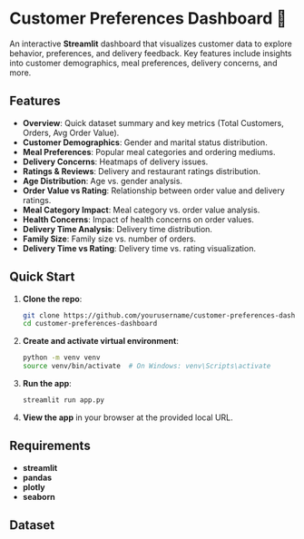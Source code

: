 
# Customer Preferences Dashboard 🍔

An interactive **Streamlit** dashboard that visualizes customer data to explore behavior, preferences, and delivery feedback. Key features include insights into customer demographics, meal preferences, delivery concerns, and more.

## Features

- **Overview**: Quick dataset summary and key metrics (Total Customers, Orders, Avg Order Value).
- **Customer Demographics**: Gender and marital status distribution.
- **Meal Preferences**: Popular meal categories and ordering mediums.
- **Delivery Concerns**: Heatmaps of delivery issues.
- **Ratings & Reviews**: Delivery and restaurant ratings distribution.
- **Age Distribution**: Age vs. gender analysis.
- **Order Value vs Rating**: Relationship between order value and delivery ratings.
- **Meal Category Impact**: Meal category vs. order value analysis.
- **Health Concerns**: Impact of health concerns on order values.
- **Delivery Time Analysis**: Delivery time distribution.
- **Family Size**: Family size vs. number of orders.
- **Delivery Time vs Rating**: Delivery time vs. rating visualization.

## Quick Start

1. **Clone the repo**:
   ```bash
   git clone https://github.com/yourusername/customer-preferences-dashboard.git
   cd customer-preferences-dashboard
   ```

2. **Create and activate virtual environment**:
   ```bash
   python -m venv venv
   source venv/bin/activate  # On Windows: venv\Scripts\activate
   ```

3. **Run the app**:
   ```bash
   streamlit run app.py
   ```

4. **View the app** in your browser at the provided local URL.

## Requirements

- **streamlit**
- **pandas**
- **plotly**
- **seaborn**

## Dataset

